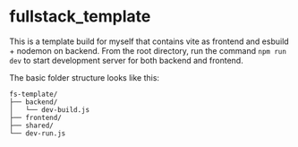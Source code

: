 # fullstack_template

This is a template build for myself that contains vite as frontend and esbuild + nodemon on backend. From the root directory, run the command `npm run dev` to start development server for both backend and frontend.

The basic folder structure looks like this:

```
fs-template/
├── backend/
│   └── dev-build.js
├── frontend/
├── shared/
└── dev-run.js
```
